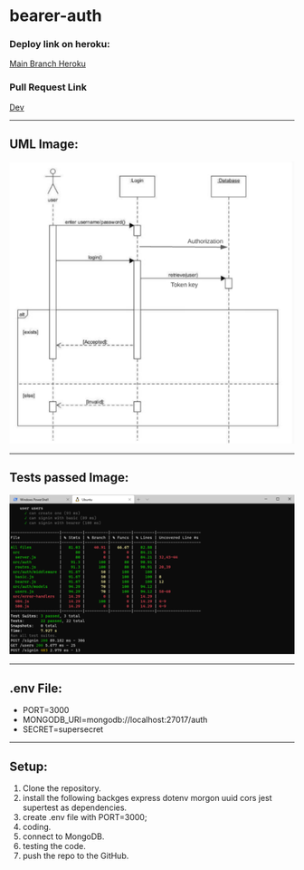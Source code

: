 # bearer-auth

### Deploy link on heroku:

[Main Branch Heroku](https://bearer-auth-haneen.herokuapp.com/)


### Pull Request Link

[Dev](https://github.com/HaneenKh88/bearer-auth/pull/2)


****************************************************************************************************

## UML Image:

![UML](https://github.com/HaneenKh88/bearer-auth/blob/dev/UMLLab07.png)


*****************************************************************************************************
## Tests passed Image:

![TestImg](https://github.com/HaneenKh88/bearer-auth/blob/main/lab07test.png)



****************************************************************************************************

## .env File:

- PORT=3000
- MONGODB_URI=mongodb://localhost:27017/auth
- SECRET=supersecret

****************************************************************************************************

## Setup:

1. Clone the repository.
2. install the following backges express dotenv morgon uuid cors jest supertest as dependencies.
3. create .env file with PORT=3000;
4. coding.
5. connect to MongoDB.
6. testing the code.
7. push the repo to the GitHub.


